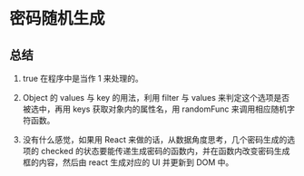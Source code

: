 # 密码随机生成

## 总结

1. true 在程序中是当作 1 来处理的。

2. Object 的 values 与 key 的用法，利用 filter 与 values 来判定这个选项是否被选中，再用 keys 获取对象内的属性名，用 randomFunc 来调用相应随机字符函数。

3. 没有什么感觉，如果用 React 来做的话，从数据角度思考，几个密码生成的选项的 checked 的状态要能传递生成密码的函数内，并在函数内改变密码生成框的内容，然后由 react 生成对应的 UI 并更新到 DOM 中。
